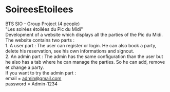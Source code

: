 # SoireesEtoilees

BTS SIO - Group Project (4 people)
<br>"Les soirées étoilées du Pic du Midi"
<br>Development of a website which displays all the parties of the Pic du Midi. The website contains two parts :
<br>1. A user part : The user can register or login. He can also book a party, delete his reservation, see his own informations and signout.
<br>2. An admin part : The admin has the same configuration than the user but he also has a tab where he can manage the parties. So he can add, remove et change a party.
<br>If you want to try the admin part :
<br>email = admin@gmail.com 
<br>password = Admin-1234
